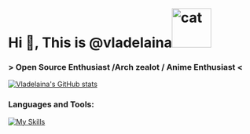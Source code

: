 # Hi 👋, This is @vladelaina<img src="https://github.com/user-attachments/assets/09845430-69f0-407a-a0bf-253f381d851d" alt="cat" width="80"/>

### > Open Source Enthusiast /Arch zealot / Anime Enthusiast <

[![Vladelaina's GitHub stats](https://github-readme-stats.vercel.app/api?username=vladelaina&show_icons=true&theme=tokyonight)](https://github.com/anuraghazra/github-readme-stats)

### Languages and Tools:
[![My Skills](https://skillicons.dev/icons?i=arch,neovim,c,rust,go,lua,python,threejs)](https://skillicons.dev)

